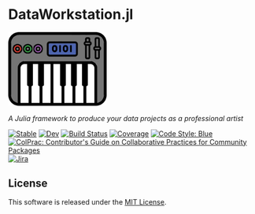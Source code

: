 # DataWorkstation.jl

<img style="display: inline;" src="docs/src/assets/logo.png" width="200"/>

*A Julia framework to produce your data projects as a professional artist*

[![Stable](https://img.shields.io/badge/docs-stable-blue.svg)](https://leferrad.github.io/DataWorkstation.jl/stable) 
[![Dev](https://img.shields.io/badge/docs-dev-blue.svg)](https://leferrad.github.io/DataWorkstation.jl/dev) 
[![Build Status](https://github.com/leferrad/DataWorkstation.jl/actions/workflows/CI.yml/badge.svg?branch=main)](https://github.com/leferrad/DataWorkstation.jl/actions/workflows/CI.yml?query=branch%3Amain) 
[![Coverage](https://codecov.io/gh/leferrad/DataWorkstation.jl/branch/main/graph/badge.svg)](https://codecov.io/gh/leferrad/DataWorkstation.jl) 
[![Code Style: Blue](https://img.shields.io/badge/code%20style-blue-4495d1.svg)](https://github.com/invenia/BlueStyle) 
[![ColPrac: Contributor's Guide on Collaborative Practices for Community Packages](https://img.shields.io/badge/ColPrac-Contributor's%20Guide-blueviolet)](https://github.com/SciML/ColPrac)
[![Jira](https://badgen.net/badge/icon/jira?icon=jira&label)](https://leferrad.atlassian.net/browse/DWJL)

## License

This software is released under the [MIT License](LICENSE).